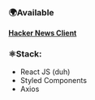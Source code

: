 ### 🌍Available

**[Hacker News Client](https://hacker-news-client.netlify.com)**

### ⚛️Stack:

- React JS (duh)
- Styled Components
- Axios
